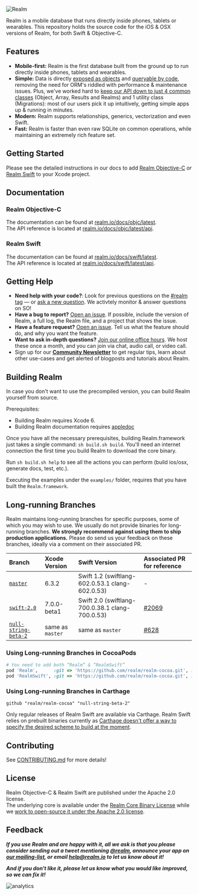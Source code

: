 ![Realm](https://github.com/realm/realm-cocoa/raw/master/logo.png)

Realm is a mobile database that runs directly inside phones, tablets or wearables.
This repository holds the source code for the iOS & OSX versions of Realm, for both Swift & Objective-C.

## Features

* **Mobile-first:** Realm is the first database built from the ground up to run directly inside phones, tablets and wearables.
* **Simple:** Data is directly [exposed as objects](https://realm.io/docs/objc/latest/#models) and [queryable by code](https://realm.io/docs/objc/latest/#queries), removing the need for ORM's riddled with performance & maintenance issues. Plus, we've worked hard to [keep our API down to just 4 common classes](https://realm.io/docs/objc/latest/api/) (Object, Array, Results and Realms) and 1 utility class (Migrations): most of our users pick it up intuitively, getting simple apps up & running in minutes.
* **Modern:** Realm supports relationships, generics, vectorization and even Swift.
* **Fast:** Realm is faster than even raw SQLite on common operations, while maintaining an extremely rich feature set.

## Getting Started

Please see the detailed instructions in our docs to add [Realm Objective-C](https://realm.io/docs/objc/latest/#installation) _or_ [Realm Swift](https://realm.io/docs/swift/latest/#installation) to your Xcode project.

## Documentation

### Realm Objective-C

The documentation can be found at [realm.io/docs/objc/latest](https://realm.io/docs/objc/latest).  
The API reference is located at [realm.io/docs/objc/latest/api](https://realm.io/docs/objc/latest/api).

### Realm Swift

The documentation can be found at [realm.io/docs/swift/latest](https://realm.io/docs/swift/latest).  
The API reference is located at [realm.io/docs/swift/latest/api](https://realm.io/docs/swift/latest/api).

## Getting Help

- **Need help with your code?**: Look for previous questions on the  [#realm tag](https://stackoverflow.com/questions/tagged/realm?sort=newest) — or [ask a new question](https://stackoverflow.com/questions/ask?tags=realm). We activtely monitor & answer questions on SO!
- **Have a bug to report?** [Open an issue](https://github.com/realm/realm-cocoa/issues/new). If possible, include the version of Realm, a full log, the Realm file, and a project that shows the issue.
- **Have a feature request?** [Open an issue](https://github.com/realm/realm-cocoa/issues/new). Tell us what the feature should do, and why you want the feature.
- **Want to ask in-depth questions?** [Join our online office hours](https://attendee.gotowebinar.com/rt/1182038037080364033). We host these once a month, and you can join via chat, audio call, or video call.
- Sign up for our [**Community Newsletter**](http://eepurl.com/VEKCn) to get regular tips, learn about other use-cases and get alerted of blogposts and tutorials about Realm.

## Building Realm

In case you don't want to use the precompiled version, you can build Realm yourself from source.

Prerequisites:

* Building Realm requires Xcode 6.
* Building Realm documentation requires [appledoc](https://github.com/tomaz/appledoc)

Once you have all the necessary prerequisites, building Realm.framework just takes a single command: `sh build.sh build`. You'll need an internet connection the first time you build Realm to download the core binary.

Run `sh build.sh help` to see all the actions you can perform (build ios/osx, generate docs, test, etc.).

Executing the examples under the `examples/` folder, requires that you have built the `Realm.framework`.


## Long-running Branches

Realm maintains long-running branches for specific purposes, some of which you may wish to use. We usually do not provide binaries for long-running branches. **We strongly recommend against using them to ship production applications.** Please do send us your feedback on these branches, ideally via a comment on their associated PR.

| Branch                                                             | Xcode Version    | Swift Version                                   | Associated PR for reference           |
|:-------------------------------------------------------------------|:-----------------|:------------------------------------------------|:--------------------------------------|
| [`master`](/realm/realm-cocoa/tree/master)                         | 6.3.2            | Swift 1.2 (swiftlang-602.0.53.1 clang-602.0.53) | -                                     |
| [`swift-2.0`](/realm/realm-cocoa/tree/swift-2.0)                   | 7.0.0-beta1      | Swift 2.0 (swiftlang-700.0.38.1 clang-700.0.53) | [#2069](/realm/realm-cocoa/pull/2069) |
| [`null-string-beta-2`](/realm/realm-cocoa/tree/null-string-beta-2) | same as `master` | same as `master`                                | [#628](/realm/realm-cocoa/issues/628) |

### Using Long-running Branches in CocoaPods

```ruby
# You need to add both “Realm” & “RealmSwift”
pod 'Realm',      :git => 'https://github.com/realm/realm-cocoa.git', :branch => 'swift-2.0'
pod 'RealmSwift', :git => 'https://github.com/realm/realm-cocoa.git', :branch => 'swift-2.0'
```

### Using Long-running Branches in Carthage

```Cartfile
github "realm/realm-cocoa" "null-string-beta-2"
```
Only regular releases of Realm Swift are available via Carthage. Realm Swift relies on prebuilt binaries currently as [Carthage doesn't offer a
way to specify the desired scheme to build at the moment](https://github.com/carthage/Carthage/issues/395).

## Contributing

See [CONTRIBUTING.md](CONTRIBUTING.md) for more details!

## License

Realm Objective-C & Realm Swift are published under the Apache 2.0 license.  
The underlying core is available under the [Realm Core Binary License](https://github.com/realm/realm-cocoa/blob/master/LICENSE#L210-L243) while we [work to open-source it under the Apache 2.0 license](https://realm.io/docs/objc/latest/#faq).

## Feedback

**_If you use Realm and are happy with it, all we ask is that you please consider sending out a tweet mentioning [@realm](https://twitter.com/realm), announce your app on [our mailing-list](https://groups.google.com/forum/#!forum/realm-cocoa), or email [help@realm.io](mailto:help@realm.io) to let us know about it!_**

**_And if you don't like it, please let us know what you would like improved, so we can fix it!_**

![analytics](https://ga-beacon.appspot.com/UA-50247013-2/realm-cocoa/README?pixel)
